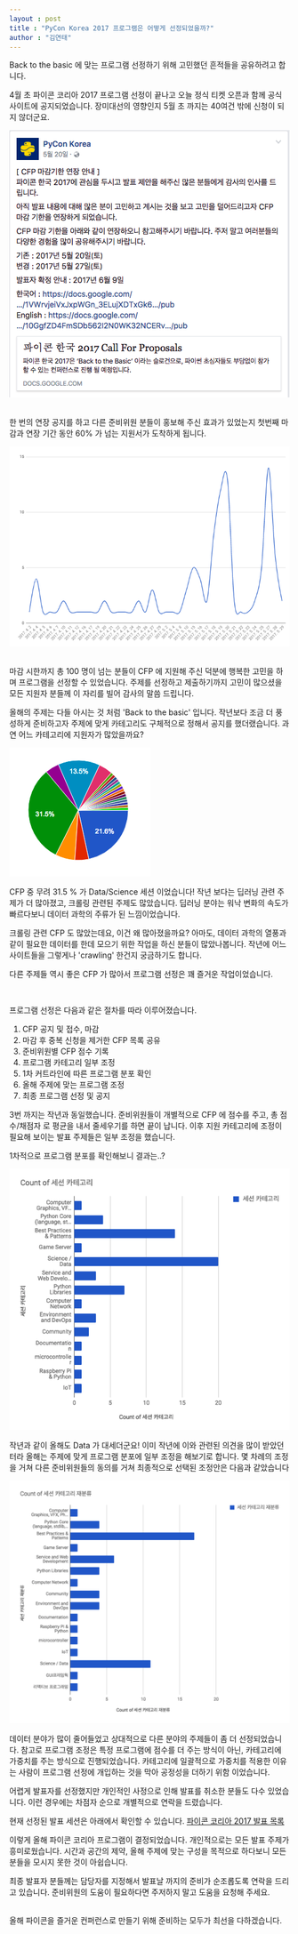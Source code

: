 ```yaml
---
layout : post
title : "PyCon Korea 2017 프로그램은 어떻게 선정되었을까?"
author : "김연태"
---
```


Back to the basic 에 맞는 프로그램 선정하기 위해 고민했던 흔적들을 공유하려고 합니다.

4월 초 파이콘 코리아 2017 프로그램 선정이 끝나고 오늘 정식 티켓 오픈과 함께 공식 사이트에 공지되었습니다.
장미대선의 영향인지 5월 초 까지는 40여건 밖에 신청이 되지 않더군요.


![이대로는 심사하기에 무리](/assets/2017/2017-07-31-cfp.png)  

한 번의 연장 공지를 하고 다른 준비위원 분들이 홍보해 주신 효과가 있었는지 첫번째 마감과 연장 기간 동안 60% 가 넘는 지원서가 도착하게 됩니다.


![역시 한국인은 마감에 강한..](/assets/2017/2017-07-31-cfp-graph.png)  

마감 시한까지 총 100 명이 넘는 분들이 CFP 에 지원해 주신 덕분에 행복한 고민을 하며 프로그램을 선정할 수 있었습니다.
주제를 선정하고 제출하기까지 고민이 많으셨을 모든 지원자 분들께 이 자리를 빌어 감사의 말씀 드립니다.

올해의 주제는 다들 아시는 것 처럼 'Back to the basic' 입니다.
작년보다 조금 더 풍성하게 준비하고자 주제에 맞게 카테고리도 구체적으로 정해서 공지를 했더랬습니다.
과연 어느 카테고리에 지원자가 많았을까요?


![녹색 파이의 정체는?](/assets/2017/2017-07-31-cfp-pie.png)  

CFP 중 무려 31.5 % 가 Data/Science 세션 이었습니다! 작년 보다는 딥러닝 관련 주제가 더 많아졌고, 크롤링 관련된 주제도 많았습니다.
딥러닝 분야는 워낙 변화의 속도가 빠르다보니 데이터 과학의 주류가 된 느낌이었습니다.

크롤링 관련 CFP 도 많았는데요, 이건 왜 많아졌을까요?
아마도, 데이터 과학의 열풍과 같이 필요한 데이터를 한데 모으기 위한 작업을 하신 분들이 많았나봅니다.
작년에 어느 사이트들을 그렇게나 'crawling' 한건지 궁금하기도 합니다.

다른 주제들 역시 좋은 CFP 가 많아서 프로그램 선정은 꽤 즐거운 작업이었습니다.

<br/>

프로그램 선정은 다음과 같은 절차를 따라 이루어졌습니다.


1. CFP 공지 및 접수, 마감
2. 마감 후 중복 신청을 제거한 CFP 목록 공유
3. 준비위원별 CFP 점수 기록
4. 프로그램 카테고리 일부 조정
5. 1차 커트라인에 따른 프로그램 분포 확인
6. 올해 주제에 맞는 프로그램 조정
7. 최종 프로그램 선정 및 공지


3번 까지는 작년과 동일했습니다. 준비위원들이 개별적으로 CFP 에 점수를 주고, 총 점수/채점자 로 평균을 내서 줄세우기를 하면 끝이 납니다.
이후 지원 카테고리에 조정이 필요해 보이는 발표 주제들은 일부 조정을 했습니다.

1차적으로 프로그램 분포를 확인해보니 결과는..?


![첫번째 리뷰](/assets/2017/2017-07-31-review-1.png)

작년과 같이 올해도 Data 가 대세더군요!
이미 작년에 이와 관련된 의견을 많이 받았던 터라 올해는 주제에 맞게 프로그램 분포에 일부 조정을 해보기로 합니다.
몇 차례의 조정을 거쳐 다른 준비위원들의 동의를 거쳐 최종적으로 선택된 조정안은 다음과 같았습니다


![첫번째 리뷰](/assets/2017/2017-07-31-review-2.png)

데이터 분야가 많이 줄어들었고 상대적으로 다른 분야의 주제들이 좀 더 선정되었습니다.
참고로 프로그램 조정은 특정 프로그램에 점수를 더 주는 방식이 아닌, 카테고리에 가중치를 주는 방식으로 진행되었습니다.
카테고리에 일괄적으로 가중치를 적용한 이유는 사람이 프로그램 선정에 개입하는 것을 막아 공정성을 더하기 위함 이었습니다.

어렵게 발표자를 선정했지만 개인적인 사정으로 인해 발표를 취소한 분들도 다수 있었습니다.
이런 경우에는 차점자 순으로 개별적으로 연락을 드렸습니다.

현재 선정된 발표 세션은 아래에서 확인할 수 있습니다.
[파이콘 코리아 2017 발표 목록](https://www.pycon.kr/2017/program/list/)


이렇게 올해 파이콘 코리아 프로그램이 결정되었습니다. 개인적으로는 모든 발표 주제가 흥미로웠습니다.
시간과 공간의 제약, 올해 주제에 맞는 구성을 목적으로 하다보니 모든 분들을 모시지 못한 것이 아쉽습니다.

최종 발표자 분들께는 담당자를 지정해서 발표날 까지의 준비가 순조롭도록 연락을 드리고 있습니다.
준비위원의 도움이 필요하다면 주저하지 말고 도움을 요청해 주세요.

<br>
올해 파이콘을 즐거운 컨퍼런스로 만들기 위해 준비하는 모두가 최선을 다하겠습니다.
